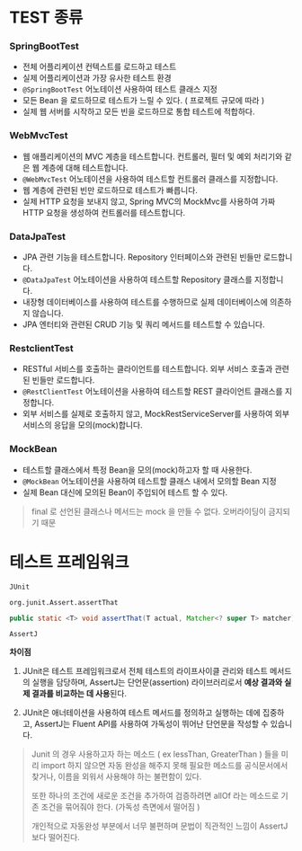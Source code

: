 # TEST 종류 

### SpringBootTest
- 전체 어플리케이션 컨텍스트를 로드하고 테스트
- 실제 어플리케이션과 가장 유사한 테스트 환경 
- `@SpringBootTest` 어노테이션 사용하여 테스트 클래스 지정 
- 모든 Bean 을 로드하므로 테스트가 느릴 수 있다. ( 프로젝트 규모에 따라 )
- 실제 웹 서버를 시작하고 모든 빈을 로드하므로 통합 테스트에 적합하다. 
### WebMvcTest
- 웹 애플리케이션의 MVC 계층을 테스트합니다. 컨트롤러, 필터 및 예외 처리기와 같은 웹 계층에 대해 테스트합니다.
- `@WebMvcTest` 어노테이션을 사용하여 테스트할 컨트롤러 클래스를 지정합니다.
- 웹 계층에 관련된 빈만 로드하므로 테스트가 빠릅니다.
- 실제 HTTP 요청을 보내지 않고, Spring MVC의 MockMvc를 사용하여 가짜 HTTP 요청을 생성하여 컨트롤러를 테스트합니다.
### DataJpaTest
- JPA 관련 기능을 테스트합니다. Repository 인터페이스와 관련된 빈들만 로드합니다.
- `@DataJpaTest` 어노테이션을 사용하여 테스트할 Repository 클래스를 지정합니다.
- 내장형 데이터베이스를 사용하여 테스트를 수행하므로 실제 데이터베이스에 의존하지 않습니다.
- JPA 엔터티와 관련된 CRUD 기능 및 쿼리 메서드를 테스트할 수 있습니다.
### RestclientTest
- RESTful 서비스를 호출하는 클라이언트를 테스트합니다. 외부 서비스 호출과 관련된 빈들만 로드합니다.
- `@RestClientTest` 어노테이션을 사용하여 테스트할 REST 클라이언트 클래스를 지정합니다.
- 외부 서비스를 실제로 호출하지 않고, MockRestServiceServer를 사용하여 외부 서비스의 응답을 모의(mock)합니다.
### MockBean
- 테스트할 클래스에서 특정 Bean을 모의(mock)하고자 할 때 사용한다.
- `@MockBean` 어노테이션을 사용하여 테스트할 클래스 내에서 모의할 Bean 지정 
- 실제 Bean 대신에 모의된 Bean이 주입되어 테스트 할 수 있다. 
> final 로 선언된 클래스나 메서드는 mock 을 만들 수 없다. 오버라이딩이 금지되기 때문 







# 테스트 프레임워크 

`JUnit` 

`org.junit.Assert.assertThat`
```java
public static <T> void assertThat(T actual, Matcher<? super T> matcher)
```

`AssertJ`

**차이점**

1. JUnit은 테스트 프레임워크로서 전체 테스트의 라이프사이클 관리와 테스트 메서드의 실행을 담당하며, AssertJ는 단언문(assertion) 라이브러리로서 **예상 결과와 실제 결과를 비교하는 데 사용**된다.

2. JUnit은 애너테이션을 사용하여 테스트 메서드를 정의하고 실행하는 데에 집중하고, AssertJ는 Fluent API를 사용하여 가독성이 뛰어난 단언문을 작성할 수 있습니다.

> Junit 의 경우 사용하고자 하는 메소드 ( ex lessThan, GreaterThan ) 들을 미리 import 하지 않으면 자동 완성을 해주지 못해 필요한 메소드를 공식문서에서 찾거나, 이름을 외워서 사용해야 하는 불편함이 있다. 
> 
> 또한 하나의 조건에 새로운 조건을 추가하여 검증하려면 allOf 라는 메소드로 기존 조건을 묶어줘야 한다. 
> (가독성 측면에서 떨어짐 )
> 
> 개인적으로 자동완성 부분에서 너무 불편하며 문법이 직관적인 느낌이 AssertJ보다 떨어진다.


